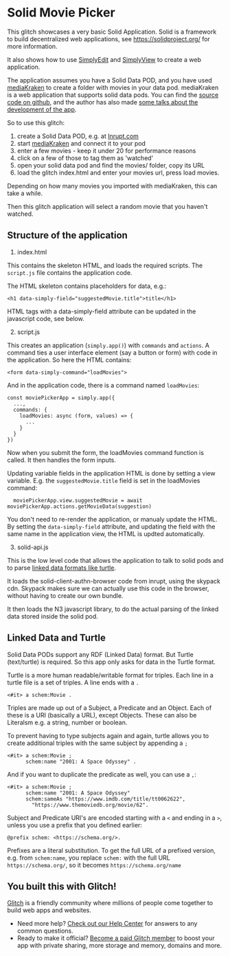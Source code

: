 # Solid Movie Picker

This glitch showcases a very basic Solid Application. Solid is a framework to build decentralized web applications, see https://solidproject.org/ for more information.

It also shows how to use [SimplyEdit](https://simplyedit.io/) and [SimplyView](https://reference.simplyedit.io/simplyview/) to create a web application.

The application assumes you have a Solid Data POD, and you have used [mediaKraken](https://noeldemartin.github.io/media-kraken/login) to create a folder with movies in your data pod.
mediaKraken is a web application that supports solid data pods. You can find the [source code on github](https://github.com/NoelDeMartin/media-kraken), and the author has also made [some talks about the development of the app](https://www.youtube.com/watch?app=desktop&v=cajBTJXmKhA).

So to use this glitch:

1. create a Solid Data POD, e.g. at [Inrupt.com](https://start.inrupt.com/profile)
2. start [mediaKraken](https://noeldemartin.github.io/media-kraken/login) and connect it to your pod
3. enter a few movies - keep it under 20 for performance reasons
4. click on a few of those to tag them as 'watched'
5. open your solid data pod and find the movies/ folder, copy its URL
6. load the glitch index.html and enter your movies url, press load movies.

Depending on how many movies you imported with mediaKraken, this can take a while.

Then this glitch application will select a random movie that you haven't watched.

## Structure of the application

1. index.html

This contains the skeleton HTML, and loads the required scripts. The `script.js` file contains the application code.

The HTML skeleton contains placeholders for data, e.g.:

```
<h1 data-simply-field="suggestedMovie.title">title</h1>
```

HTML tags with a data-simply-field attribute can be updated in the javascript code, see below.

2. script.js

This creates an application (`simply.app()`) with `commands` and `actions`.
A command ties a user interface element (say a button or form) with code in the application. So here the HTML contains:

```
<form data-simply-command="loadMovies">
```

And in the application code, there is a command named `loadMovies`:

```
const moviePickerApp = simply.app({
  ...,
  commands: {
    loadMovies: async (form, values) => {
      ...
    }
  }
})
```

Now when you submit the form, the loadMovies command function is called. It then handles the form inputs.

Updating variable fields in the application HTML is done by setting a view variable. E.g. the `suggestedMovie.title` field is set in the loadMovies command:

```
  moviePickerApp.view.suggestedMovie = await moviePickerApp.actions.getMovieData(suggestion)
```

You don't need to re-render the application, or manualy update the HTML. By setting the `data-simply-field` attribute,
and updating the field with the same name in the application view, the HTML is updted automatically.

3. solid-api.js

This is the low level code that allows the application to talk to solid pods and to parse [linked data formats like turtle](https://medium.com/wallscope/understanding-linked-data-formats-rdf-xml-vs-turtle-vs-n-triples-eb931dbe9827).

It loads the solid-client-authn-browser code from inrupt, using the skypack cdn. Skypack makes sure we can actually use this code in the browser, without having to create our own bundle.

It then loads the N3 javascript library, to do the actual parsing of the linked data stored inside the solid pod.

## Linked Data and Turtle

Solid Data PODs support any RDF (Linked Data) format. But Turtle (text/turtle) is required. So this app only asks for data in the Turtle format.

Turtle is a more human readable/writable format for triples. Each line in a turtle file is a set of triples. A line ends with a `.`

```
<#it> a schem:Movie .
```

Triples are made up out of a Subject, a Predicate and an Object. Each of these is a URI (basically a URL), except Objects. These can also be Literalsm e.g. a string, number or boolean.

To prevent having to type subjects again and again, turtle allows you to create additional triples with the same subject by appending a `;`

```
<#it> a schem:Movie ;
      schem:name "2001: A Space Odyssey" .
```

And if you want to duplicate the predicate as well, you can use a `,`:

```
<#it> a schem:Movie ;
      schem:name "2001: A Space Odyssey"
      schem:sameAs "https://www.imdb.com/title/tt0062622",
        "https://www.themoviedb.org/movie/62".
```

Subject and Predicate URI's are encoded starting with a `<` and ending in a `>`, unless you use a prefix that you defined earlier:

```
@prefix schem: <https://schema.org/>.
```

Prefixes are a literal substitution. To get the full URL of a prefixed version, e.g. from `schem:name`, you replace `schem:` with
the full URL `https://schema.org/`, so it becomes `https://schema.org/name`

## You built this with Glitch!

[Glitch](https://glitch.com) is a friendly community where millions of people come together to build web apps and websites.

- Need more help? [Check out our Help Center](https://help.glitch.com/) for answers to any common questions.
- Ready to make it official? [Become a paid Glitch member](https://glitch.com/pricing) to boost your app with private sharing, more storage and memory, domains and more.
